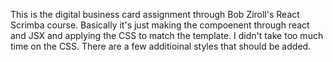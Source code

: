 This is the digital business card assignment through Bob Ziroll's React Scrimba course. Basically it's just making the compoenent through react and JSX and applying the CSS to match the template. I didn't take too much time on the CSS. There are a few additioinal styles that should be added.